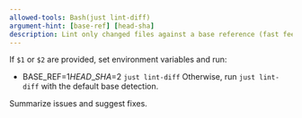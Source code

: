 ```yaml
---
allowed-tools: Bash(just lint-diff)
argument-hint: [base-ref] [head-sha]
description: Lint only changed files against a base reference (fast feedback on PR diffs)
---
```


If `$1` or `$2` are provided, set environment variables and run:

- BASE\_REF=$1 HEAD\_SHA=$2 `just lint-diff` Otherwise, run `just lint-diff` with the default base detection.

Summarize issues and suggest fixes.
